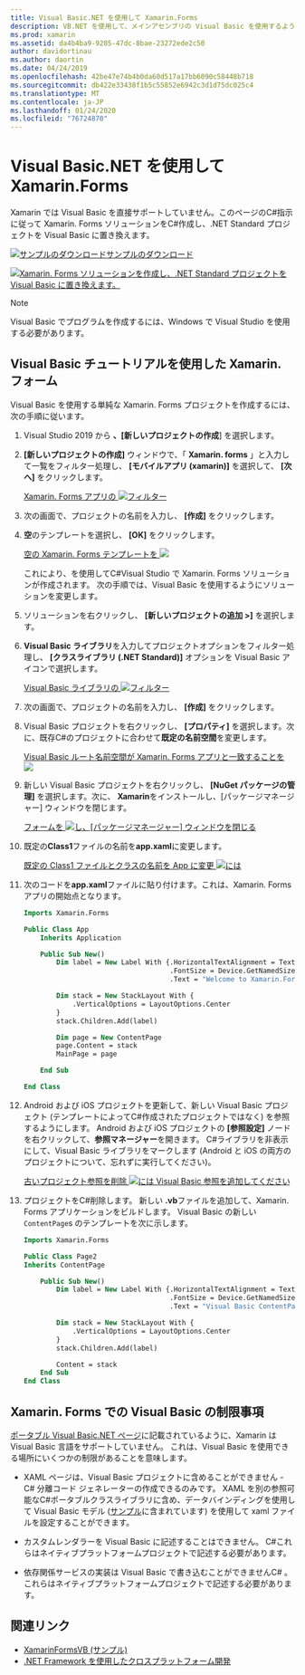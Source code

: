 ```yaml
---
title: Visual Basic.NET を使用して Xamarin.Forms
description: VB.NET を使用して、メインアセンブリの Visual Basic を使用するように Xamarin プロジェクトテンプレートを変更できます。これにより、を使用してクロスプラットフォームのモバイルアプリを構築できます。
ms.prod: xamarin
ms.assetid: da4b4ba9-9205-47dc-8bae-23272ede2c50
author: davidortinau
ms.author: daortin
ms.date: 04/24/2019
ms.openlocfilehash: 42be47e74b4b0da60d517a17bb6090c58448b718
ms.sourcegitcommit: db422e33438f1b5c55852e6942c3d1d75dc025c4
ms.translationtype: MT
ms.contentlocale: ja-JP
ms.lasthandoff: 01/24/2020
ms.locfileid: "76724870"
---
```

# <a name="xamarinforms-using-visual-basicnet"></a>Visual Basic.NET を使用して Xamarin.Forms

Xamarin では Visual Basic を直接サポートしていません。このページのC#指示に従って Xamarin. Forms ソリューションをC#作成し、.NET Standard プロジェクトを Visual Basic に置き換えます。

[![サンプルのダウンロード](~/media/shared/download.png)サンプルのダウンロード](https://docs.microsoft.com/samples/xamarin/mobile-samples/visualbasic-xamarinformsvb/)

[![Xamarin. Forms ソリューションを作成し、.NET Standard プロジェクトを Visual Basic に置き換えます。](xamarin-forms-images/hero-sml.png)](xamarin-forms-images/hero.png#lightbox)

> [!NOTE]
> Visual Basic でプログラムを作成するには、Windows で Visual Studio を使用する必要があります。

## <a name="xamarinforms-with-visual-basic-walkthrough"></a>Visual Basic チュートリアルを使用した Xamarin. フォーム

Visual Basic を使用する単純な Xamarin. Forms プロジェクトを作成するには、次の手順に従います。

1. Visual Studio 2019 から **、[新しいプロジェクトの作成**] を選択します。

2. **[新しいプロジェクトの作成]** ウィンドウで、「 **Xamarin. forms** 」と入力して一覧をフィルター処理し、 **[モバイルアプリ (xamarin)]** を選択して、 **[次へ]** をクリックします。

    [Xamarin. Forms アプリの ![フィルター](xamarin-forms-images/02-sml.png)](xamarin-forms-images/02.png#lightbox)

3. 次の画面で、プロジェクトの名前を入力し、 **[作成]** をクリックします。

4. **空**のテンプレートを選択し、 **[OK]** をクリックします。

    [空の Xamarin. Forms テンプレートを ![](xamarin-forms-images/04-sml.png)](xamarin-forms-images/04.png#lightbox)

    これにより、を使用してC#Visual Studio で Xamarin. Forms ソリューションが作成されます。 次の手順では、Visual Basic を使用するようにソリューションを変更します。

5. ソリューションを右クリックし、 **[新しいプロジェクトの追加 >]** を選択します。

6. **Visual Basic ライブラリ**を入力してプロジェクトオプションをフィルター処理し、 **[クラスライブラリ (.NET Standard)]** オプションを Visual Basic アイコンで選択します。

    [Visual Basic ライブラリの ![フィルター](xamarin-forms-images/06-sml.png)](xamarin-forms-images/06.png#lightbox)

7. 次の画面で、プロジェクトの名前を入力し、 **[作成]** をクリックします。

8. Visual Basic プロジェクトを右クリックし、 **[プロパティ]** を選択します。次に、既存C#のプロジェクトに合わせて**既定の名前空間**を変更します。

    [Visual Basic ルート名前空間が Xamarin. Forms アプリと一致することを ![](xamarin-forms-images/07a-sml.png)](xamarin-forms-images/07a.png#lightbox)

9. 新しい Visual Basic プロジェクトを右クリックし、 **[NuGet パッケージの管理]** を選択します。次に、 **Xamarin**をインストールし、[パッケージマネージャー] ウィンドウを閉じます。

    [フォームを ![し、[パッケージマネージャー] ウィンドウを閉じる](xamarin-forms-images/07b-sml.png)](xamarin-forms-images/07b.png#lightbox)

10. 既定の**Class1**ファイルの名前を**app.xaml**に変更します。

    [既定の Class1 ファイルとクラスの名前を App に変更 ![には](xamarin-forms-images/08.png)](xamarin-forms-images/08.png#lightbox)

11. 次のコードを**app.xaml**ファイルに貼り付けます。これは、Xamarin. Forms アプリの開始点となります。

    ```vb
    Imports Xamarin.Forms

    Public Class App
        Inherits Application

        Public Sub New()
            Dim label = New Label With {.HorizontalTextAlignment = TextAlignment.Center,
                                        .FontSize = Device.GetNamedSize(NamedSize.Medium, GetType(Label)),
                                        .Text = "Welcome to Xamarin.Forms with Visual Basic.NET"}

            Dim stack = New StackLayout With {
                .VerticalOptions = LayoutOptions.Center
            }
            stack.Children.Add(label)

            Dim page = New ContentPage
            page.Content = stack
            MainPage = page

        End Sub

    End Class
    ```

12. Android および iOS プロジェクトを更新して、新しい Visual Basic プロジェクト (テンプレートによってC#作成されたプロジェクトではなく) を参照するようにします。
Android および iOS プロジェクトの **[参照設定]** ノードを右クリックして、**参照マネージャー**を開きます。 C#ライブラリを非表示にして、Visual Basic ライブラリをマークします (Android と iOS の両方のプロジェクトについて、忘れずに実行してください)。

    [古いプロジェクト参照を削除 ![には Visual Basic 参照を追加してください](xamarin-forms-images/10-sml.png)](xamarin-forms-images/10.png#lightbox)

13. プロジェクトをC#削除します。 新しい **.vb**ファイルを追加して、Xamarin. Forms アプリケーションをビルドします。 Visual Basic の新しい `ContentPage`s のテンプレートを次に示します。

    ```vb
    Imports Xamarin.Forms

    Public Class Page2
    Inherits ContentPage

        Public Sub New()
            Dim label = New Label With {.HorizontalTextAlignment = TextAlignment.Center,
                                        .FontSize = Device.GetNamedSize(NamedSize.Medium, GetType(Label)),
                                        .Text = "Visual Basic ContentPage"}

            Dim stack = New StackLayout With {
                .VerticalOptions = LayoutOptions.Center
            }
            stack.Children.Add(label)

            Content = stack
        End Sub
    End Class
    ```

## <a name="limitations-of-visual-basic-in-xamarinforms"></a>Xamarin. Forms での Visual Basic の制限事項

[ポータブル Visual Basic.NET ページ](~/cross-platform/platform/visual-basic/index.md)に記載されているように、Xamarin は Visual Basic 言語をサポートしていません。 これは、Visual Basic を使用できる場所にいくつかの制限があることを意味します。

- XAML ページは、Visual Basic プロジェクトに含めることができません - C# 分離コード ジェネレーターの作成できるのみです。 XAML を別の参照可能なC#ポータブルクラスライブラリに含め、データバインディングを使用して Visual Basic モデル ([サンプル](https://github.com/xamarin/mobile-samples/tree/master/VisualBasic/XamarinFormsVB)に含まれています) を使用して xaml ファイルを設定することができます。

- カスタムレンダラーを Visual Basic に記述することはできません。 C#これらはネイティブプラットフォームプロジェクトで記述する必要があります。

- 依存関係サービスの実装は Visual Basic で書き込むことができませんC# 。これらはネイティブプラットフォームプロジェクトで記述する必要があります。

## <a name="related-links"></a>関連リンク

- [XamarinFormsVB (サンプル)](https://docs.microsoft.com/samples/xamarin/mobile-samples/visualbasic-xamarinformsvb/)
- [.NET Framework を使用したクロスプラットフォーム開発](https://docs.microsoft.com/dotnet/standard/cross-platform/)

